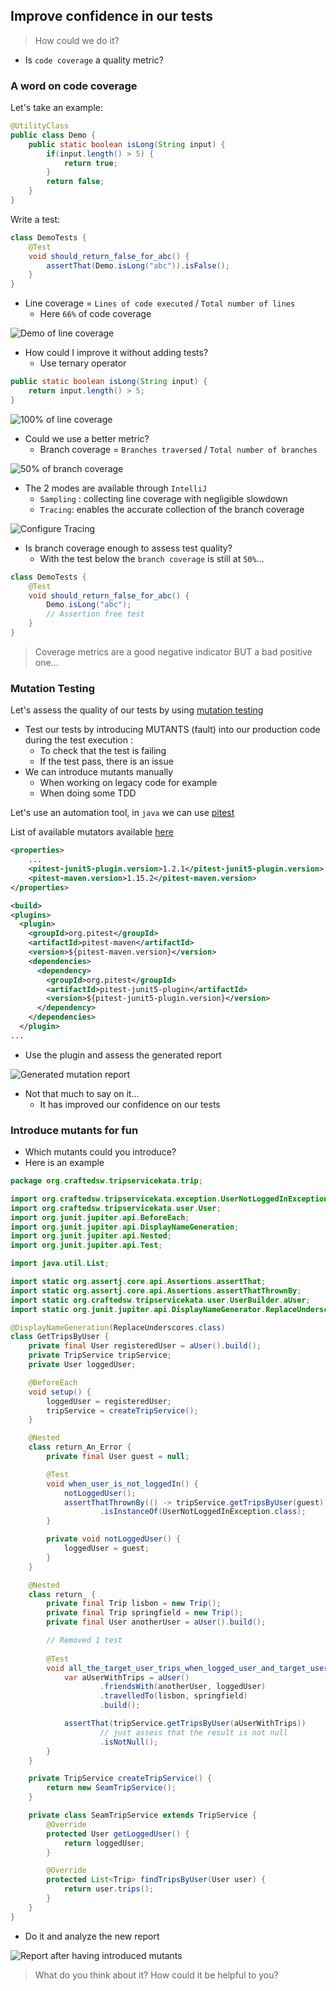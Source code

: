 ## Improve confidence in our tests
> How could we do it?

- Is `code coverage` a quality metric?

### A word on code coverage
Let's take an example:
```java
@UtilityClass
public class Demo {
    public static boolean isLong(String input) {
        if(input.length() > 5) {
            return true;
        }
        return false;
    }
}
```

Write a test:
```java
class DemoTests {
    @Test
    void should_return_false_for_abc() {
        assertThat(Demo.isLong("abc")).isFalse();
    }
}
```
- Line coverage = `Lines of code executed` / `Total number of lines`
  - Here `66%` of code coverage

![Demo of line coverage](../img/demo1.png)

- How could I improve it without adding tests?
  - Use ternary operator

```java
public static boolean isLong(String input) {
    return input.length() > 5;
}
```

![100% of line coverage](../img/demo2.png)

- Could we use a better metric?
  - Branch coverage = `Branches traversed` / `Total number of branches`

![50% of branch coverage](../img/demo-bracnh-coverage.png)

- The 2 modes are available through `IntelliJ`
  - `Sampling` : collecting line coverage with negligible slowdown
  - `Tracing`: enables the accurate collection of the branch coverage

![Configure Tracing](../img/activate-tracing.png)

- Is branch coverage enough to assess test quality?
  - With the test below the `branch coverage` is still at `50%`...

```java
class DemoTests {
    @Test
    void should_return_false_for_abc() {
        Demo.isLong("abc");
        // Assertion free test
    }
}
```

> Coverage metrics are a good negative indicator BUT a bad positive one...

### Mutation Testing
Let's assess the quality of our tests by using [mutation testing](https://xtrem-tdd.netlify.app/Flavours/mutation-testing)

- Test our tests by introducing MUTANTS (fault) into our production code during the test execution :
  - To check that the test is failing 
  - If the test pass, there is an issue
- We can introduce mutants manually 
  - When working on legacy code for example 
  - When doing some TDD

Let's use an automation tool, in `java` we can use [pitest](https://pitest.org/)

List of available mutators available [here](https://pitest.org/quickstart/mutators/)

```xml
<properties>
    ...
    <pitest-junit5-plugin.version>1.2.1</pitest-junit5-plugin.version>
    <pitest-maven.version>1.15.2</pitest-maven.version>
</properties>

<build>
<plugins>
  <plugin>
    <groupId>org.pitest</groupId>
    <artifactId>pitest-maven</artifactId>
    <version>${pitest-maven.version}</version>
    <dependencies>
      <dependency>
        <groupId>org.pitest</groupId>
        <artifactId>pitest-junit5-plugin</artifactId>
        <version>${pitest-junit5-plugin.version}</version>
      </dependency>
    </dependencies>
  </plugin>
...

```

- Use the plugin and assess the generated report

![Generated mutation report](../img/pitest-report.png)

- Not that much to say on it...
  - It has improved our confidence on our tests

### Introduce mutants for fun
- Which mutants could you introduce?
- Here is an example

```java
package org.craftedsw.tripservicekata.trip;

import org.craftedsw.tripservicekata.exception.UserNotLoggedInException;
import org.craftedsw.tripservicekata.user.User;
import org.junit.jupiter.api.BeforeEach;
import org.junit.jupiter.api.DisplayNameGeneration;
import org.junit.jupiter.api.Nested;
import org.junit.jupiter.api.Test;

import java.util.List;

import static org.assertj.core.api.Assertions.assertThat;
import static org.assertj.core.api.Assertions.assertThatThrownBy;
import static org.craftedsw.tripservicekata.user.UserBuilder.aUser;
import static org.junit.jupiter.api.DisplayNameGenerator.ReplaceUnderscores;

@DisplayNameGeneration(ReplaceUnderscores.class)
class GetTripsByUser {
    private final User registeredUser = aUser().build();
    private TripService tripService;
    private User loggedUser;

    @BeforeEach
    void setup() {
        loggedUser = registeredUser;
        tripService = createTripService();
    }

    @Nested
    class return_An_Error {
        private final User guest = null;

        @Test
        void when_user_is_not_loggedIn() {
            notLoggedUser();
            assertThatThrownBy(() -> tripService.getTripsByUser(guest))
                    .isInstanceOf(UserNotLoggedInException.class);
        }

        private void notLoggedUser() {
            loggedUser = guest;
        }
    }

    @Nested
    class return_ {
        private final Trip lisbon = new Trip();
        private final Trip springfield = new Trip();
        private final User anotherUser = aUser().build();

        // Removed 1 test
        
        @Test
        void all_the_target_user_trips_when_logged_user_and_target_user_are_friends() {
            var aUserWithTrips = aUser()
                    .friendsWith(anotherUser, loggedUser)
                    .travelledTo(lisbon, springfield)
                    .build();

            assertThat(tripService.getTripsByUser(aUserWithTrips))
                    // just assess that the result is not null
                    .isNotNull();
        }
    }

    private TripService createTripService() {
        return new SeamTripService();
    }

    private class SeamTripService extends TripService {
        @Override
        protected User getLoggedUser() {
            return loggedUser;
        }

        @Override
        protected List<Trip> findTripsByUser(User user) {
            return user.trips();
        }
    }
}
```
- Do it and analyze the new report

![Report after having introduced mutants](../img/introduced-mutants.png)

> What do you think about it? How could it be helpful to you?